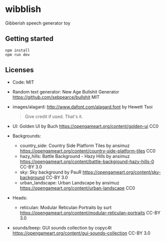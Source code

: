 # wibblish
Gibberish speech generator toy

## Getting started

    npm install
    npm run dev

## Licenses

- Code: MIT
- Random text generator: New Age Bullshit Generator https://github.com/sebpearce/bullshit MIT
- images/alagard: http://www.dafont.com/alagard.font by Hewett Tsoi
  > Give credit if used. That's it.

- UI: Golden UI by Buch https://opengameart.org/content/golden-ui CC0
- Backgrounds:
  - country_side: Country Side Platform Tiles by ansimuz https://opengameart.org/content/country-side-platform-tiles CC0
  - hazy_hills: Battle Background - Hazy Hills by ansimuz https://opengameart.org/content/battle-background-hazy-hills-0 CC-BY 3.0
  - sky: Sky background by PauR https://opengameart.org/content/sky-background CC-BY 3.0
  - urban_landscape: Urban Landscape by ansimuz https://opengameart.org/content/urban-landscape CC0
- Heads:
  - reticulan: Modular Reticulan Portraits by surt https://opengameart.org/content/modular-reticulan-portraits CC-BY 3.0
- sounds/beep: GUI sounds collection by copyc4t https://opengameart.org/content/gui-sounds-collection CC-BY 3.0
